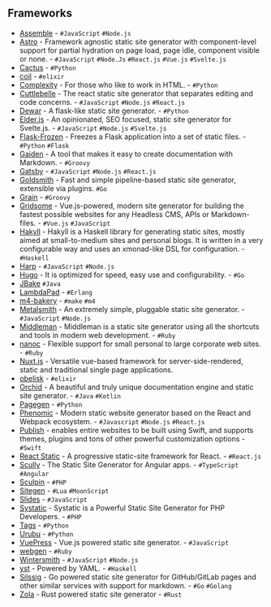 ## Frameworks

  * [Assemble](http://assemble.io/) \- `#JavaScript` `#Node.js`
  * [Astro](https://docs.astro.build/) \- Framework agnostic static site generator with component-level support for partial hydration on page load, page idle, component visible or none. - `#JavaScript` `#Node.Js` `#React.js` `#Vue.js` `#Svelte.js`
  * [Cactus](https://github.com/koenbok/Cactus) \- `#Python`
  * [coil](https://github.com/badosu/coil) \- `#elixir`
  * [Complexity](http://complexity.readthedocs.org/en/latest/) \- For those who like to work in HTML. - `#Python`
  * [Cuttlebelle](https://cuttlebelle.com/) \- The react static site generator that separates editing and code concerns. - `#JavaScript` `#Node.js` `#React.js`
  * [Dewar](https://github.com/tfpk/dewar) \- A flask-like static site generator. - `#Python`
  * [Elder.js](https://elderguide.com/tech/elderjs/) \- An opinionated, SEO focused, static site generator for Svelte.js. - `#JavaScript` `#Node.js` `#Svelte.js`
  * [Flask-Frozen](https://github.com/SimonSapin/Frozen-Flask) \- Freezes a Flask application into a set of static files. - `#Python` `#Flask`
  * [Gaiden](https://github.com/kobo/gaiden) \- A tool that makes it easy to create documentation with Markdown. - `#Groovy`
  * [Gatsby](https://github.com/gatsbyjs/gatsby) \- `#JavaScript` `#Node.js` `#React.js`
  * [Goldsmith](https://github.com/FooSoft/goldsmith) \- Fast and simple pipeline-based static site generator, extensible via plugins. `#Go`
  * [Grain](https://github.com/sysgears/grain) \- `#Groovy`
  * [Gridsome](https://gridsome.org) \- Vue.js-powered, modern site generator for building the fastest possible websites for any Headless CMS, APIs or Markdown-files. - `#Vue.js` `#JavaScript`
  * [Hakyll](https://github.com/jaspervdj/hakyll) \- Hakyll is a Haskell library for generating static sites, mostly aimed at small-to-medium sites and personal blogs. It is written in a very configurable way and uses an xmonad-like DSL for configuration. - `#Haskell`
  * [Harp](http://harpjs.com/) \- `#JavaScript` `#Node.js`
  * [Hugo](https://github.com/spf13/hugo) \- It is optimized for speed, easy use and configurability. - `#Go`
  * [JBake](https://github.com/jbake-org/jbake) `#Java`
  * [LambdaPad](https://github.com/gar1t/lambdapad) \- `#Erlang`
  * [m4-bakery](https://github.com/datagrok/makebakery) \- `#make` `#m4`
  * [Metalsmith](https://github.com/segmentio/metalsmith) \- An extremely simple, pluggable static site generator. - `#JavaScript` `#Node.js`
  * [Middleman](https://github.com/middleman/middleman) \- Middleman is a static site generator using all the shortcuts and tools in modern web development. - `#Ruby`
  * [nanoc](https://github.com/nanoc/nanoc) \- Flexible support for small personal to large corporate web sites. - `#Ruby`
  * [Nuxt.js](https://nuxtjs.org/) \- Versatile vue-based framework for server-side-rendered, static and traditional single page applications.
  * [obelisk](https://github.com/BennyHallett/obelisk) \- `#elixir`
  * [Orchid](https://orchid.netlify.com/) \- A beautiful and truly unique documentation engine and static site generator. - `#Java` `#Kotlin`
  * [Pagegen](http://pagegen.phnd.net/) \- `#Python`
  * [Phenomic](https://phenomic.io/) \- Modern static website generator based on the React and Webpack ecosystem. - `#Javascript` `#Node.js` `#React.js`
  * [Publish](https://github.com/JohnSundell/Publish) \- enables entire websites to be built using Swift, and supports themes, plugins and tons of other powerful customization options - `#Swift`
  * [React Static](https://github.com/nozzle/react-static) \- A progressive static-site framework for React. - `#React.js`
  * [Scully](https://github.com/scullyio/scully) \- The Static Site Generator for Angular apps. - `#TypeScript` `#Angular`
  * [Sculpin](https://sculpin.io/) \- `#PHP`
  * [Sitegen](https://github.com/leafo/sitegen) \- `#Lua` `#MoonScript`
  * [Slides](https://designmodo.com/slides/) \- `#JavaScript`
  * [Systatic](https://github.com/damcclean/systatic) \- Systatic is a Powerful Static Site Generator for PHP Developers. - `#PHP`
  * [Tags](https://github.com/braceio/tags) \- `#Python`
  * [Urubu](http://urubu.jandecaluwe.com/) \- `#Python`
  * [VuePress](https://vuepress.vuejs.org/) \- Vue.js powered static site generator. - `#JavaScript`
  * [webgen](http://webgen.gettalong.org/) \- `#Ruby`
  * [Wintersmith](https://github.com/jnordberg/wintersmith) \- `#JavaScript` `#Node.js`
  * [yst](https://github.com/jgm/yst) \- Powered by YAML. - `#Haskell`
  * [Silssig](https://gitlab.com/rizwaan_bhikha/silssig) \- Go powered static site generator for GitHub/GitLab pages and other similar services with support for markdown. - `#Go` `#Golang`
  * [Zola](https://www.getzola.org) \- Rust powered static site generator - `#Rust`